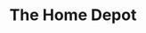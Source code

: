 ---
title: "The Home Depot"
url: /san-antonio/the-home-depot-southeast-military-drive/
shop: Baumarkt
---